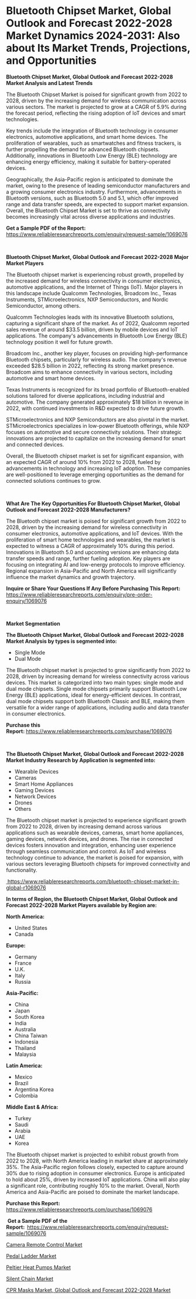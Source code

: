 <p><h1>Bluetooth Chipset Market, Global Outlook and Forecast 2022-2028 Market Dynamics 2024-2031: Also about Its Market Trends, Projections, and Opportunities</h1></p><p><strong>Bluetooth Chipset Market, Global Outlook and Forecast 2022-2028 Market Analysis and Latest Trends</strong></p>
<p><p>The Bluetooth Chipset Market is poised for significant growth from 2022 to 2028, driven by the increasing demand for wireless communication across various sectors. The market is projected to grow at a CAGR of 5.9% during the forecast period, reflecting the rising adoption of IoT devices and smart technologies. </p><p>Key trends include the integration of Bluetooth technology in consumer electronics, automotive applications, and smart home devices. The proliferation of wearables, such as smartwatches and fitness trackers, is further propelling the demand for advanced Bluetooth chipsets. Additionally, innovations in Bluetooth Low Energy (BLE) technology are enhancing energy efficiency, making it suitable for battery-operated devices. </p><p>Geographically, the Asia-Pacific region is anticipated to dominate the market, owing to the presence of leading semiconductor manufacturers and a growing consumer electronics industry. Furthermore, advancements in Bluetooth versions, such as Bluetooth 5.0 and 5.1, which offer improved range and data transfer speeds, are expected to support market expansion. Overall, the Bluetooth Chipset Market is set to thrive as connectivity becomes increasingly vital across diverse applications and industries.</p></p>
<p><strong>Get a Sample PDF of the Report:&nbsp;</strong> <a href="https://www.reliableresearchreports.com/enquiry/request-sample/1069076?utm_campaign=1486&utm_medium=2&utm_source=Github&utm_content=ia&utm_term=18102024&utm_id=bluetooth-chipset-market-global-outlook-and-forecast-2022-2028">https://www.reliableresearchreports.com/enquiry/request-sample/1069076</a></p>
<p>&nbsp;</p>
<p><strong>Bluetooth Chipset Market, Global Outlook and Forecast 2022-2028 Major Market Players</strong></p>
<p><p>The Bluetooth chipset market is experiencing robust growth, propelled by the increased demand for wireless connectivity in consumer electronics, automotive applications, and the Internet of Things (IoT). Major players in this landscape include Qualcomm Technologies, Broadcom Inc., Texas Instruments, STMicroelectronics, NXP Semiconductors, and Nordic Semiconductor, among others.</p><p>Qualcomm Technologies leads with its innovative Bluetooth solutions, capturing a significant share of the market. As of 2022, Qualcomm reported sales revenue of around $33.5 billion, driven by mobile devices and IoT applications. The company's advancements in Bluetooth Low Energy (BLE) technology position it well for future growth.</p><p>Broadcom Inc., another key player, focuses on providing high-performance Bluetooth chipsets, particularly for wireless audio. The company's revenue exceeded $28.5 billion in 2022, reflecting its strong market presence. Broadcom aims to enhance connectivity in various sectors, including automotive and smart home devices.</p><p>Texas Instruments is recognized for its broad portfolio of Bluetooth-enabled solutions tailored for diverse applications, including industrial and automotive. The company generated approximately $18 billion in revenue in 2022, with continued investments in R&D expected to drive future growth.</p><p>STMicroelectronics and NXP Semiconductors are also pivotal in the market. STMicroelectronics specializes in low-power Bluetooth offerings, while NXP focuses on automotive and secure connectivity solutions. Their strategic innovations are projected to capitalize on the increasing demand for smart and connected devices.</p><p>Overall, the Bluetooth chipset market is set for significant expansion, with an expected CAGR of around 10% from 2022 to 2028, fueled by advancements in technology and increasing IoT adoption. These companies are well-positioned to leverage emerging opportunities as the demand for connected solutions continues to grow.</p></p>
<p>&nbsp;</p>
<p><strong>What Are The Key Opportunities For Bluetooth Chipset Market, Global Outlook and Forecast 2022-2028 Manufacturers?</strong></p>
<p><p>The Bluetooth chipset market is poised for significant growth from 2022 to 2028, driven by the increasing demand for wireless connectivity in consumer electronics, automotive applications, and IoT devices. With the proliferation of smart home technologies and wearables, the market is expected to witness a CAGR of approximately 10% during this period. Innovations in Bluetooth 5.0 and upcoming versions are enhancing data transfer speeds and range, further fueling adoption. Key players are focusing on integrating AI and low-energy protocols to improve efficiency. Regional expansion in Asia-Pacific and North America will significantly influence the market dynamics and growth trajectory.</p></p>
<p><strong>Inquire or Share Your Questions If Any Before Purchasing This Report:</strong> <a href="https://www.reliableresearchreports.com/enquiry/pre-order-enquiry/1069076?utm_campaign=1486&utm_medium=2&utm_source=Github&utm_content=ia&utm_term=18102024&utm_id=bluetooth-chipset-market-global-outlook-and-forecast-2022-2028">https://www.reliableresearchreports.com/enquiry/pre-order-enquiry/1069076</a></p>
<p>&nbsp;</p>
<p><strong>Market Segmentation</strong></p>
<p><strong>The Bluetooth Chipset Market, Global Outlook and Forecast 2022-2028 Market Analysis by types is segmented into:</strong></p>
<p><ul><li>Single Mode</li><li>Dual Mode</li></ul></p>
<p><p>The Bluetooth chipset market is projected to grow significantly from 2022 to 2028, driven by increasing demand for wireless connectivity across various devices. This market is categorized into two main types: single mode and dual mode chipsets. Single mode chipsets primarily support Bluetooth Low Energy (BLE) applications, ideal for energy-efficient devices. In contrast, dual mode chipsets support both Bluetooth Classic and BLE, making them versatile for a wider range of applications, including audio and data transfer in consumer electronics.</p></p>
<p><strong>Purchase this Report:&nbsp;</strong><a href="https://www.reliableresearchreports.com/purchase/1069076?utm_campaign=1486&utm_medium=2&utm_source=Github&utm_content=ia&utm_term=18102024&utm_id=bluetooth-chipset-market-global-outlook-and-forecast-2022-2028">https://www.reliableresearchreports.com/purchase/1069076</a></p>
<p>&nbsp;</p>
<p><strong>The Bluetooth Chipset Market, Global Outlook and Forecast 2022-2028 Market Industry Research by Application is segmented into:</strong></p>
<p><ul><li>Wearable Devices</li><li>Cameras</li><li>Smart Home Appliances</li><li>Gaming Devices</li><li>Network Devices</li><li>Drones</li><li>Others</li></ul></p>
<p><p>The Bluetooth chipset market is projected to experience significant growth from 2022 to 2028, driven by increasing demand across various applications such as wearable devices, cameras, smart home appliances, gaming devices, network devices, and drones. The rise in connected devices fosters innovation and integration, enhancing user experience through seamless communication and control. As IoT and wireless technology continue to advance, the market is poised for expansion, with various sectors leveraging Bluetooth chipsets for improved connectivity and functionality.</p></p>
<p><a href="https://www.reliableresearchreports.com/bluetooth-chipset-market-in-global-r1069076?utm_campaign=1486&utm_medium=2&utm_source=Github&utm_content=ia&utm_term=18102024&utm_id=bluetooth-chipset-market-global-outlook-and-forecast-2022-2028">&nbsp;https://www.reliableresearchreports.com/bluetooth-chipset-market-in-global-r1069076</a></p>
<p><strong>In terms of Region, the Bluetooth Chipset Market, Global Outlook and Forecast 2022-2028 Market Players available by Region are:</strong></p>
<p>
    <p> <strong> North America: </strong>
        <ul>
            <li>United States</li>
            <li>Canada</li>
        </ul>
        </p> 
    <p> <strong> Europe: </strong>
        <ul>
            <li>Germany</li>
            <li>France</li>
            <li>U.K.</li>
            <li>Italy</li>
            <li>Russia</li>
        </ul>
        </p> 
    <p> <strong> Asia-Pacific: </strong>
        <ul>
            <li>China</li>
            <li>Japan</li>
            <li>South Korea</li>
            <li>India</li>
            <li>Australia</li>
            <li>China Taiwan</li>
            <li>Indonesia</li>
            <li>Thailand</li>
            <li>Malaysia</li>
        </ul>
        </p> 
    <p> <strong> Latin America: </strong>
        <ul>
            <li>Mexico</li>
            <li>Brazil</li>
            <li>Argentina Korea</li>
            <li>Colombia</li>
        </ul>
        </p> 
    <p> <strong> Middle East & Africa: </strong>
        <ul>
            <li>Turkey</li>
            <li>Saudi</li>
            <li>Arabia</li>
            <li>UAE</li>
            <li>Korea</li>
        </ul>
    </p>
    </p>
<p><p>The Bluetooth chipset market is projected to exhibit robust growth from 2022 to 2028, with North America leading in market share at approximately 35%. The Asia-Pacific region follows closely, expected to capture around 30% due to rising adoption in consumer electronics. Europe is anticipated to hold about 25%, driven by increased IoT applications. China will also play a significant role, contributing roughly 10% to the market. Overall, North America and Asia-Pacific are poised to dominate the market landscape.</p></p>
<p><strong>Purchase this Report: </strong><a href="https://www.reliableresearchreports.com/purchase/1069076?utm_campaign=1486&utm_medium=2&utm_source=Github&utm_content=ia&utm_term=18102024&utm_id=bluetooth-chipset-market-global-outlook-and-forecast-2022-2028">https://www.reliableresearchreports.com/purchase/1069076</a></p>
<p>&nbsp;<strong>Get a Sample PDF of the Report:&nbsp;&nbsp;</strong><a href="https://www.reliableresearchreports.com/enquiry/request-sample/1069076?utm_campaign=1486&utm_medium=2&utm_source=Github&utm_content=ia&utm_term=18102024&utm_id=bluetooth-chipset-market-global-outlook-and-forecast-2022-2028">https://www.reliableresearchreports.com/enquiry/request-sample/1069076</a></p>
<p><strong></strong></p>
<p><p><a href="https://www.linkedin.com/pulse/camera-remote-control-market-size-share-trends-analysis-report-0q3ne?utm_campaign=1486&utm_medium=2&utm_source=Github&utm_content=ia&utm_term=18102024&utm_id=bluetooth-chipset-market-global-outlook-and-forecast-2022-2028">Camera Remote Control Market</a></p><p><a href="https://www.linkedin.com/pulse/pedal-ladder-market-research-report-exploring-size-revenue-fuqtf?utm_campaign=1486&utm_medium=2&utm_source=Github&utm_content=ia&utm_term=18102024&utm_id=bluetooth-chipset-market-global-outlook-and-forecast-2022-2028">Pedal Ladder Market</a></p><p><a href="https://www.linkedin.com/pulse/peltier-heat-pumps-market-drivers-challenges-forecast-2024-2031-uwb9f?utm_campaign=1486&utm_medium=2&utm_source=Github&utm_content=ia&utm_term=18102024&utm_id=bluetooth-chipset-market-global-outlook-and-forecast-2022-2028">Peltier Heat Pumps Market</a></p><p><a href="https://www.linkedin.com/pulse/global-silent-chain-market-trends-forecasts-strategic-analysis-qizpf?utm_campaign=1486&utm_medium=2&utm_source=Github&utm_content=ia&utm_term=18102024&utm_id=bluetooth-chipset-market-global-outlook-and-forecast-2022-2028">Silent Chain Market</a></p><p><a href="https://github.com/BellAuer/Market-Research-Report-List-1/blob/main/cpr-masks-market-global-outlook-and-forecast-2022-2028-market.md?utm_campaign=1486&utm_medium=2&utm_source=Github&utm_content=ia&utm_term=18102024&utm_id=bluetooth-chipset-market-global-outlook-and-forecast-2022-2028">CPR Masks Market, Global Outlook and Forecast 2022-2028 Market</a></p></p>